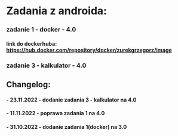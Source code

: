 # Zadania z androida:

### zadanie 1 - docker - 4.0
#### link do dockerhuba: https://hub.docker.com/repository/docker/zurekgrzegorz/image

### zadanie 3 - kalkulator - 4.0


## Changelog:

#### - 23.11.2022 - dodanie zadania 3 - kalkulator na 4.0

#### - 11.11.2022 - poprawa zadania 1 na 4.0

#### - 31.10.2022 - dodanie zadania 1(docker) na 3.0